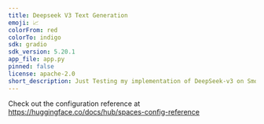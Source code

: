 ```yaml
---
title: Deepseek V3 Text Generation
emoji: 📈
colorFrom: red
colorTo: indigo
sdk: gradio
sdk_version: 5.20.1
app_file: app.py
pinned: false
license: apache-2.0
short_description: Just Testing my implementation of DeepSeek-v3 on SmolLm2
---
```


Check out the configuration reference at https://huggingface.co/docs/hub/spaces-config-reference
